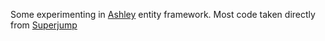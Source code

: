 Some experimenting in [Ashley](https://github.com/libgdx/ashley) entity framework. Most code taken directly from [Superjump](https://github.com/saltares/ashley-superjumper)
